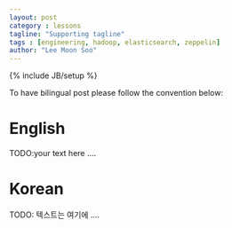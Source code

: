 ```yaml
---
layout: post
category : lessons
tagline: "Supporting tagline"
tags : [engineering, hadoop, elasticsearch, zeppelin]
author: "Lee Moon Soo"
---
```

{% include JB/setup %}


To have bilingual post please follow the convention below:


# English <a id="eng"></a>
TODO:your text here
....


# Korean <a id="kor"></a>
TODO: 텍스트는 여기에
....




